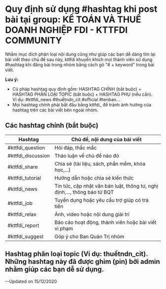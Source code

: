 # Quy định sử dụng #hashtag khi post bài tại group: KẾ TOÁN VÀ THUẾ DOANH NGHIỆP FDI - KTTFDI COMMUNITY

Nhằm mục đích phân loại nội dung cũng như giúp các bạn dễ dàng tìm lại bài viết theo chủ đề sau này, kttfdi khuyến khích mọi thành viên sử dụng #hashtag khi đăng bài trong nhóm bằng cách gõ "# + keyword" trong bài viết.

**Lưu ý:**
- Cú pháp hashtag quy định gồm: HASHTAG CHÍNH (bắt buộc) + HASHTAG PHÂN LOẠI TOPIC (bắt buộc) + HASHTAG PHỤ (nếu cần).      
     Ví dụ: #kttfdi_news #thuếtndn_cit #official #tenban... 
- Mọi hashtag chính phải bắt đầu bằng kttfdi_ để tránh ảnh hưởng của hashtag trên các bài viết bên ngoài nhóm.

## Các hashtag chính (bắt buộc)

| Hashtag            | Chủ đề, nội dung của bài viết                                              |
|--------------------|----------------------------------------------------------------------------|
| #kttfdi_question   | Hỏi đáp, thắc mắc                                                          |
| #kttfdi_discussion | Thảo luận về chủ đề nào đó                                                 |
| #kttfdi_share      | Chia sẻ (tài liệu, sách, phần mềm, khóa học,...)                           |
| #kttfdi_tutorial   | Hướng dẫn hoặc chia sẻ kiến thức                                           |
| #kttfdi_news       | Tin tức, cập nhật văn bản luật, thông tư, nghị định,..., thông báo từ BQT  |
| #kttfdi_job        | Tuyển dụng hoặc yêu cầu trợ giúp có trả tiền                               |
| #kttfdi_relax      | Ảnh, video hoặc nội dung giải trí                                          |
| #kttfdi_report     | Báo cáo hoạt động, thành viên hoặc bài viết vi phạm                        |
| #kttfdi_suggest    | Góp ý cho Ban Quản Trị nhóm                                                |

## Hashtag phân loại topic (Ví dụ: thuếtndn_cit). Những hashtag này đã được ghim (pin) bởi admin nhằm giúp các bạn dễ sử dụng.

--Updated on 15/12/2020
